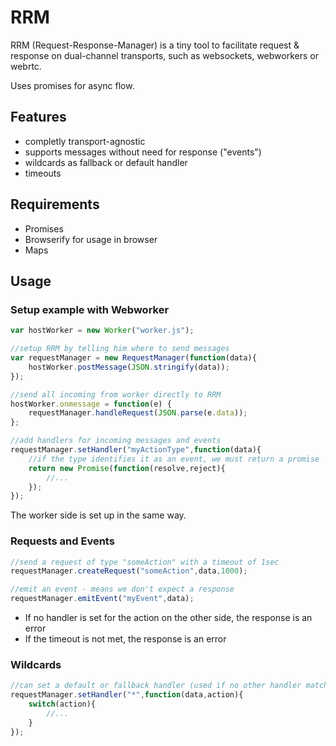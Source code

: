 # RRM

RRM (Request-Response-Manager) is a tiny tool to facilitate request & response on dual-channel transports, such as websockets, webworkers or webrtc.

Uses promises for async flow.

## Features

* completly transport-agnostic
* supports messages without need for response ("events")
* wildcards as fallback or default handler
* timeouts

## Requirements

- Promises 
- Browserify for usage in browser
- Maps

## Usage 

### Setup example with Webworker

```javascript
var hostWorker = new Worker("worker.js");

//setup RRM by telling him where to send messages
var requestManager = new RequestManager(function(data){
    hostWorker.postMessage(JSON.stringify(data));
});

//send all incoming from worker directly to RRM
hostWorker.onmessage = function(e) {
    requestManager.handleRequest(JSON.parse(e.data));
};

//add handlers for incoming messages and events
requestManager.setHandler("myActionType",function(data){
    //if the type identifies it as an event, we must return a promise
    return new Promise(function(resolve,reject){
        //...
    });
});
```
The worker side is set up in the same way.

### Requests and Events

```javascript
//send a request of type "someAction" with a timeout of 1sec
requestManager.createRequest("someAction",data,1000);

//emit an event - means we don't expect a response
requestManager.emitEvent("myEvent",data);
```

* If no handler is set for the action on the other side, the response is an error
* If the timeout is not met, the response is an error

### Wildcards

```javascript
//can set a default or fallback handler (used if no other handler matches)
requestManager.setHandler("*",function(data,action){
    switch(action){
        //...
    }
});
```
